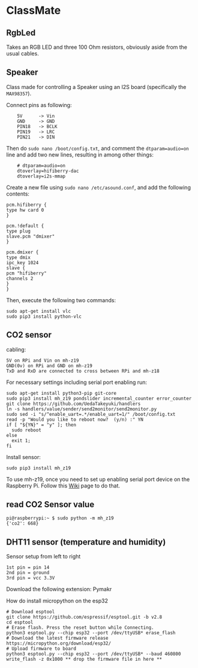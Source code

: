 # ClassMate
## RgbLed
Takes an RGB LED and three 100 Ohm resistors, obviously aside from the usual cables.
## Speaker
Class made for controlling a Speaker using an I2S board (specifically the `MAX98357`).

Connect pins as following:
```
    5V      -> Vin
    GND     -> GND
    PIN18   -> BCLK
    PIN19   -> LRC
    PIN21   -> DIN
```

Then do `sudo nano /boot/config.txt`, and comment the `dtparam=audio=on` line and add two new lines, resulting in among other things:
```
    # dtparam=audio=on
    dtoverlay=hifiberry-dac
    dtoverlay=i2s-mmap
```

Create a new file using `sudo nano /etc/asound.conf`, and add the following contents:

```
pcm.hifiberry {
type hw card 0
}

pcm.!default {
type plug
slave.pcm "dmixer"
}

pcm.dmixer {
type dmix
ipc_key 1024
slave {
pcm "hifiberry"
channels 2
}
}
```

Then, execute the following two commands:

```
sudo apt-get install vlc
sudo pip3 install python-vlc
```

## CO2 sensor
cabling:
```
5V on RPi and Vin on mh-z19
GND(0v) on RPi and GND on mh-z19
TxD and RxD are connected to cross between RPi and mh-z18
```

For necessary settings including serial port enabling run:
```
sudo apt-get install python3-pip git-core
sudo pip3 install mh_z19 pondslider incremental_counter error_counter
git clone https://github.com/UedaTakeyuki/handlers
ln -s handlers/value/sender/send2monitor/send2monitor.py
sudo sed -i "s/^enable_uart=.*/enable_uart=1/" /boot/config.txt
read -p "Would you like to reboot now?  (y/n) :" YN
if [ "${YN}" = "y" ]; then
  sudo reboot
else
  exit 1;
fi
```

Install sensor:
```
sudo pip3 install mh_z19
```
To use mh-z19, once you need to set up enabling serial port device on the Raspberry Pi. Follow this [Wiki]( https://github.com/UedaTakeyuki/mh-z19/wiki/How-to-Enable-Serial-Port-hardware-on-the-Raspberry-Pi) page to do that.

## read CO2 Sensor value
```
pi@raspberrypi:~ $ sudo python -m mh_z19 
{'co2': 668}
```

## DHT11 sensor (temperature and humidity)
Sensor setup from left to right
```
1st pin = pin 14
2nd pin = ground
3rd pin = vcc 3.3V
```

Download the following extension:
Pymakr

How do install micropython on the esp32
```
# Download esptool
git clone https://github.com/espressif/esptool.git -b v2.8
cd esptool
# Erase flash. Press the reset button while Connecting.
python3 esptool.py --chip esp32 --port /dev/ttyUSB* erase_flash
# Download the latest firmware release
https://micropython.org/download/esp32/ 
# Upload firmware to board
python3 esptool.py --chip esp32 --port /dev/ttyUSB* --baud 460800 write_flash -z 0x1000 ** drop the firmware file in here **
```
